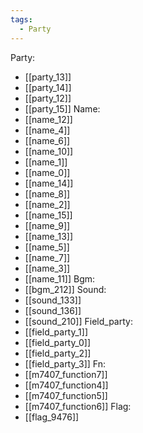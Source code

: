 ```yaml
---
tags:
  - Party
---
```

Party:
- [[party_13]]
- [[party_14]]
- [[party_12]]
- [[party_15]]
Name:
- [[name_12]]
- [[name_4]]
- [[name_6]]
- [[name_10]]
- [[name_1]]
- [[name_0]]
- [[name_14]]
- [[name_8]]
- [[name_2]]
- [[name_15]]
- [[name_9]]
- [[name_13]]
- [[name_5]]
- [[name_7]]
- [[name_3]]
- [[name_11]]
Bgm:
- [[bgm_212]]
Sound:
- [[sound_133]]
- [[sound_136]]
- [[sound_210]]
Field_party:
- [[field_party_1]]
- [[field_party_0]]
- [[field_party_2]]
- [[field_party_3]]
Fn:
- [[m7407_function7]]
- [[m7407_function4]]
- [[m7407_function5]]
- [[m7407_function6]]
Flag:
- [[flag_9476]]
